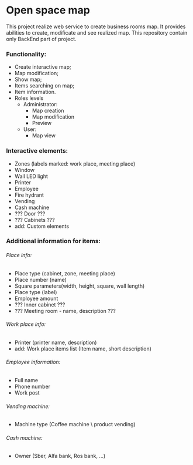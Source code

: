 # Open space map
This project realize web service to create business rooms map.
It provides abilities to create, modificate and see realized map.
This repository contain only BackEnd part of project.

### Functionality:
- Create interactive map;
- Map modification;
- Show map;
- Items searching on map;
- Item information.
- Roles levels
  - Administrator:
    - Map creation
    - Map modification
    - Preview
  - User:
    - Map view

###  Interactive elements:
- Zones (labels marked: work place, meeting place)
- Window
- Wall LED light
- Printer
- Employee
- Fire hydrant
- Vending
- Cash machine
- ??? Door ???
- ??? Cabinets ???
- add: Custom elements


### Additional information for items:

###### Place info:
- Place type (cabinet, zone, meeting place)
- Place number (name)
- Square parameters(width, height, square, wall length)
- Place type (label)
- Employee amount
- ??? Inner cabinet ???
- ??? Meeting room - name, description ???


###### Work place info:
- Printer (printer name, description)
- add: Work place items list (Item name, short description)

###### Employee information:
- Full name
- Phone number
- Work post

###### Vending machine:
- Machine type (Coffee machine \ product vending)

###### Cash machine:
- Owner (Sber, Alfa bank, Ros bank, ...)
